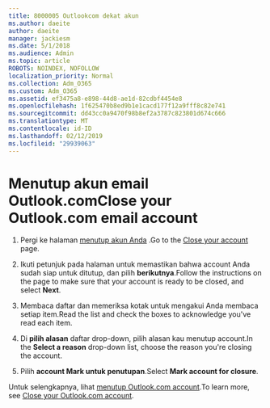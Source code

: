```yaml
---
title: 8000005 Outlookcom dekat akun
ms.author: daeite
author: daeite
manager: jackiesm
ms.date: 5/1/2018
ms.audience: Admin
ms.topic: article
ROBOTS: NOINDEX, NOFOLLOW
localization_priority: Normal
ms.collection: Adm_O365
ms.custom: Adm_O365
ms.assetid: ef3475a8-e898-44d8-ae1d-82cdbf4454e8
ms.openlocfilehash: 1f625470b8ed9b1e1cacd177f12a9fff8c82e741
ms.sourcegitcommit: dd43cc0a9470f98b8ef2a3787c823801d674c666
ms.translationtype: MT
ms.contentlocale: id-ID
ms.lasthandoff: 02/12/2019
ms.locfileid: "29939063"
---
```

# <a name="close-your-outlookcom-email-account"></a><span data-ttu-id="6a17a-102">Menutup akun email Outlook.com</span><span class="sxs-lookup"><span data-stu-id="6a17a-102">Close your Outlook.com email account</span></span>

1. <span data-ttu-id="6a17a-103">Pergi ke halaman [menutup akun Anda](https://go.microsoft.com/fwlink/p/?linkid=845493) .</span><span class="sxs-lookup"><span data-stu-id="6a17a-103">Go to the [Close your account](https://go.microsoft.com/fwlink/p/?linkid=845493) page.</span></span> 
    
2. <span data-ttu-id="6a17a-104">Ikuti petunjuk pada halaman untuk memastikan bahwa account Anda sudah siap untuk ditutup, dan pilih **berikutnya**.</span><span class="sxs-lookup"><span data-stu-id="6a17a-104">Follow the instructions on the page to make sure that your account is ready to be closed, and select **Next**.</span></span> 
    
3. <span data-ttu-id="6a17a-105">Membaca daftar dan memeriksa kotak untuk mengakui Anda membaca setiap item.</span><span class="sxs-lookup"><span data-stu-id="6a17a-105">Read the list and check the boxes to acknowledge you've read each item.</span></span>
    
4. <span data-ttu-id="6a17a-106">Di **pilih alasan** daftar drop-down, pilih alasan kau menutup account.</span><span class="sxs-lookup"><span data-stu-id="6a17a-106">In the **Select a reason** drop-down list, choose the reason you're closing the account.</span></span> 
    
5. <span data-ttu-id="6a17a-107">Pilih **account Mark untuk penutupan**.</span><span class="sxs-lookup"><span data-stu-id="6a17a-107">Select **Mark account for closure**.</span></span> 
    
<span data-ttu-id="6a17a-108">Untuk selengkapnya, lihat [menutup Outlook.com account](https://go.microsoft.com/fwlink/p/?linkid=873106)[](https://support.office.com/article/564b801e-2a47-4cb2-afa8-12ead3185038.aspx).</span><span class="sxs-lookup"><span data-stu-id="6a17a-108">To learn more, see [Close your Outlook.com account](https://go.microsoft.com/fwlink/p/?linkid=873106)[](https://support.office.com/article/564b801e-2a47-4cb2-afa8-12ead3185038.aspx).</span></span>
  

